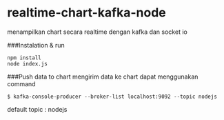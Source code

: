 realtime-chart-kafka-node
==========================
menampilkan chart secara realtime dengan kafka dan socket io

###Instalation & run
```
npm install
node index.js
```

###Push data to chart 
mengirim data ke chart dapat menggunakan command
```
$ kafka-console-producer --broker-list localhost:9092 --topic nodejs
```
default topic : nodejs